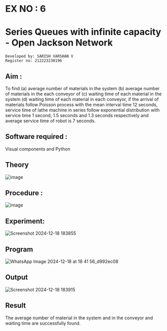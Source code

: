 # EX NO : 6
# Series Queues with infinite capacity - Open Jackson Network
```
Developed by: SARISH VARSHAN V
Register no: 212223230196
```
## Aim :
To find (a) average number of materials in the system (b) average number of materials in the each conveyor of (c) waiting time of each material in the system (d) waiting time of each material in each conveyor, if the arrival  of materials follow Poisson process with the mean interval time 12 seconds, service time of  lathe machine in series follow exponential distribution  with service time  1 second, 1.5 seconds and 1.3 seconds respectively and average service time of robot is 7 seconds.

## Software required :
Visual components and Python

## Theory

![image](https://user-images.githubusercontent.com/103921593/203239736-7b81f599-71a8-4ae7-b63e-5d98acd9ea54.png)


## Procedure :

![image](https://user-images.githubusercontent.com/103921593/203239789-bc870dce-6727-487b-a0e2-4fc3f5114889.png)


## Experiment:

![Screenshot 2024-12-18 183855](https://github.com/user-attachments/assets/490463fe-7887-4f84-9177-8d9be6dffb9c)

## Program
![WhatsApp Image 2024-12-18 at 18 41 56_d992ec08](https://github.com/user-attachments/assets/0d3a7861-05a6-44b1-b710-0de7c2f8a2b8)


## Output
![Screenshot 2024-12-18 183915](https://github.com/user-attachments/assets/4d8960be-43b3-4c6a-9758-576a31f4d1fb)

## Result
The average number of material in the system and in the conveyor and waiting time are successfully found.
